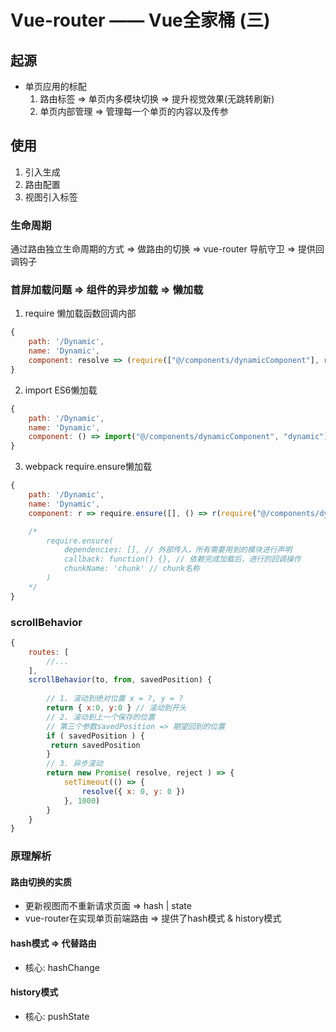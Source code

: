 # Vue-router —— Vue全家桶 (三)

## 起源
- 单页应用的标配
  1. 路由标签 => 单页内多模块切换 => 提升视觉效果(无跳转刷新)
  2. 单页内部管理 => 管理每一个单页的内容以及传参


## 使用
1. 引入生成
2. 路由配置
3. 视图引入标签

### 生命周期
通过路由独立生命周期的方式 => 做路由的切换  => vue-router 导航守卫  => 提供回调钩子 


### 首屏加载问题  => 组件的异步加载 => 懒加载
1. require 懒加载函数回调内部
```js
{
    path: '/Dynamic',
    name: 'Dynamic', 
    component: resolve => (require(["@/components/dynamicComponent"], resolve))
}
```
2. import ES6懒加载
```js
{
    path: '/Dynamic',
    name: 'Dynamic', 
    component: () => import("@/components/dynamicComponent", "dynamic")
}
```
3. webpack require.ensure懒加载
```js
{
    path: '/Dynamic',
    name: 'Dynamic', 
    component: r => require.ensure([], () => r(require("@/components/dynamicComponent")), 'dynamic')

    /*
        require.ensure(
            dependencies: [], // 外部传入，所有需要用到的模块进行声明
            callback: function() {}, // 依赖完成加载后，进行的回调操作
            chunkName: 'chunk' // chunk名称
        )
    */
}
```

### scrollBehavior 
```js
{
    routes: [
        //...
    ],
    scrollBehavior(to, from, savedPosition) {
        
        // 1. 滚动到绝对位置 x = ?, y = ?
        return { x:0, y:0 } // 滚动到开头
        // 2. 滚动到上一个保存的位置
        // 第三个参数savedPosition => 期望回到的位置
        if ( savedPosition ) {
         return savedPosition
        }
        // 3. 异步滚动
        return new Promise( resolve, reject ) => {
            setTimeout(() => {
                resolve({ x: 0, y: 0 })
            }, 1000)
        }
    }
}
```
### 原理解析
#### 路由切换的实质
* 更新视图而不重新请求页面 => hash | state
* vue-router在实现单页前端路由 => 提供了hash模式 & history模式
  
#### hash模式 => 代替路由
* 核心: hashChange

#### history模式
* 核心: pushState


